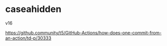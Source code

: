 # caseahidden
v16


https://github.community/t5/GitHub-Actions/how-does-one-commit-from-an-action/td-p/30333
